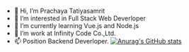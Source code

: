 - 👋 Hi, I’m Prachaya Tatiyasamrit
- 👀 I’m interested in Full Stack Web Deverloper
- 🌱 I’m currently learning Vue.js and Node.js 
- 💞️ I’m work at Infinity Code Co.,Ltd. 
- 📫 Position Backend Deverloper.
[![Anurag's GitHub stats](https://github-readme-stats.vercel.app/api?username=sprite5641&show_icons=true&theme=tokyonight)](https://github.com/anuraghazra/github-readme-stats)
